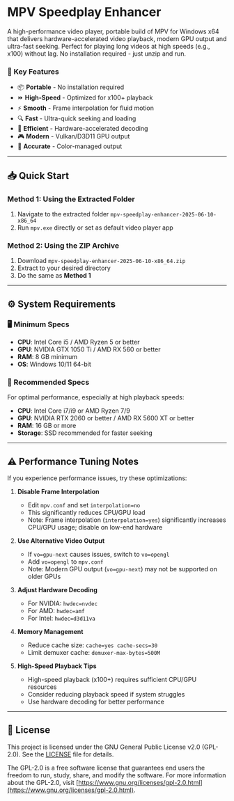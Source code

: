 # MPV Speedplay Enhancer

A high-performance video player, portable build of MPV for Windows x64 that delivers hardware-accelerated video playback, modern GPU output and ultra-fast seeking. Perfect for playing long videos at high speeds (e.g., x100) without lag. No installation required - just unzip and run.

### 🎯 Key Features

- 📦 **Portable** - No installation required
- ⏩ **High-Speed** - Optimized for x100+ playback
- ⚡ **Smooth** - Frame interpolation for fluid motion
- 🔍 **Fast** - Ultra-quick seeking and loading
- 🚀 **Efficient** - Hardware-accelerated decoding
- 🎮 **Modern** - Vulkan/D3D11 GPU output
- 🎨 **Accurate** - Color-managed output

___

## 📥 Quick Start

### Method 1: Using the Extracted Folder
1. Navigate to the extracted folder `mpv-speedplay-enhancer-2025-06-10-x86_64`
2. Run `mpv.exe` directly or set as default video player app

### Method 2: Using the ZIP Archive
1. Download `mpv-speedplay-enhancer-2025-06-10-x86_64.zip`
2. Extract to your desired directory
3. Do the same as **Method 1**

___

## ⚙️ System Requirements

### 🖥️ Minimum Specs
- **CPU**: Intel Core i5 / AMD Ryzen 5 or better
- **GPU**: NVIDIA GTX 1050 Ti / AMD RX 560 or better
- **RAM**: 8 GB minimum
- **OS**: Windows 10/11 64-bit

### 💪 Recommended Specs
For optimal performance, especially at high playback speeds:

- **CPU**: Intel Core i7/i9 or AMD Ryzen 7/9
- **GPU**: NVIDIA RTX 2060 or better / AMD RX 5600 XT or better
- **RAM**: 16 GB or more
- **Storage**: SSD recommended for faster seeking

___

## ⚠️ Performance Tuning Notes

If you experience performance issues, try these optimizations:

1. **Disable Frame Interpolation**
   - Edit `mpv.conf` and set `interpolation=no`
   - This significantly reduces CPU/GPU load
   - Note: Frame interpolation (`interpolation=yes`) significantly increases CPU/GPU usage; disable on low-end hardware

2. **Use Alternative Video Output**
   - If `vo=gpu-next` causes issues, switch to `vo=opengl`
   - Add `vo=opengl` to `mpv.conf`
   - Note: Modern GPU output (`vo=gpu-next`) may not be supported on older GPUs

3. **Adjust Hardware Decoding**
   - For NVIDIA: `hwdec=nvdec`
   - For AMD: `hwdec=amf`
   - For Intel: `hwdec=d3d11va`

4. **Memory Management**
   - Reduce cache size: `cache=yes cache-secs=30`
   - Limit demuxer cache: `demuxer-max-bytes=500M`

5. **High-Speed Playback Tips**
   - High-speed playback (x100+) requires sufficient CPU/GPU resources
   - Consider reducing playback speed if system struggles
   - Use hardware decoding for better performance

___

## 📝 License

This project is licensed under the GNU General Public License v2.0 (GPL-2.0). See the [LICENSE](LICENSE) file for details.

The GPL-2.0 is a free software license that guarantees end users the freedom to run, study, share, and modify the software. For more information about the GPL-2.0, visit [https://www.gnu.org/licenses/gpl-2.0.html](https://www.gnu.org/licenses/gpl-2.0.html).
